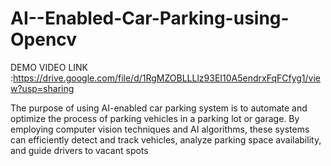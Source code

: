 # AI--Enabled-Car-Parking-using-Opencv


DEMO VIDEO LINK :https://drive.google.com/file/d/1RgMZOBLLLlz93EI10A5endrxFqFCfyg1/view?usp=sharing



The purpose of using AI-enabled car parking system is to automate and optimize the process of parking vehicles in a parking lot or garage. By employing computer vision techniques and AI algorithms, these systems can efficiently detect and track vehicles, analyze parking space availability, and guide drivers to vacant spots
